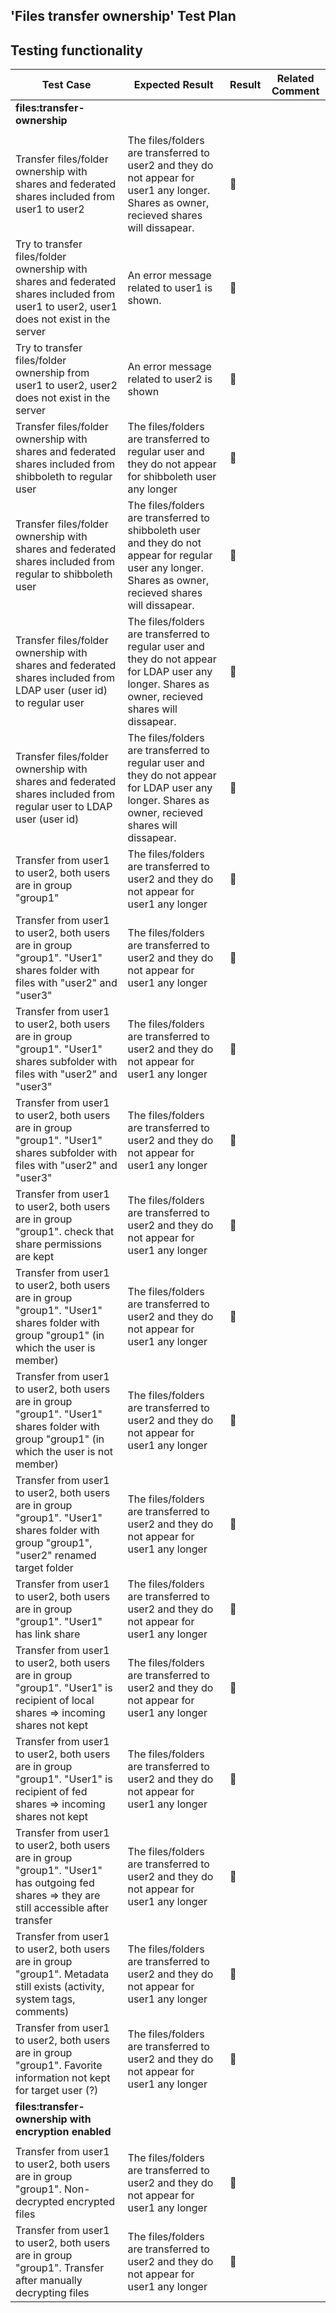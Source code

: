 ## 'Files transfer ownership' Test Plan


## Testing functionality

Test Case | Expected Result | Result | Related Comment
------------- | -------------- | ----- | ------
**files:transfer-ownership** |  |   |
|  |   |
Transfer files/folder ownership with shares and federated shares included from user1 to user2 | The files/folders are transferred to user2  and they do not appear for user1 any longer. Shares as owner, recieved shares will dissapear.| :construction:  |
Try to transfer files/folder ownership with shares and federated shares included from user1 to user2, user1 does not exist in the server| An error message related to user1 is shown. | :construction:  |
Try to transfer files/folder ownership from user1 to user2, user2 does not exist in the server| An error message related to user2 is shown | :construction:  |
Transfer files/folder ownership with shares and federated shares included from shibboleth to regular user| The files/folders are transferred to regular user and they do not appear for shibboleth user any longer | :construction:  |
Transfer files/folder ownership with shares and federated shares included from regular to shibboleth user| The files/folders are transferred to shibboleth user and they do not appear for regular user any longer. Shares as owner, recieved shares will dissapear.| :construction:  |
Transfer files/folder ownership with shares and federated shares included from LDAP user (user id) to regular user| The files/folders are transferred to regular user and they do not appear for LDAP user any longer. Shares as owner, recieved shares will dissapear.| :construction:  |
Transfer files/folder ownership with shares and federated shares included from regular user to LDAP user (user id) | The files/folders are transferred to regular user and they do not appear for LDAP user any longer. Shares as owner, recieved shares will dissapear. | :construction:  |
Transfer from user1 to user2, both users are in group "group1" | The files/folders are transferred to user2 and they do not appear for user1 any longer | :construction:  |
Transfer from user1 to user2, both users are in group "group1". "User1" shares folder with files with "user2" and "user3" | The files/folders are transferred to user2 and they do not appear for user1 any longer | :construction:  |
Transfer from user1 to user2, both users are in group "group1". "User1" shares subfolder with files with "user2" and "user3" | The files/folders are transferred to user2 and they do not appear for user1 any longer | :construction:  |
Transfer from user1 to user2, both users are in group "group1". "User1" shares subfolder with files with "user2" and "user3" | The files/folders are transferred to user2 and they do not appear for user1 any longer | :construction:  |
Transfer from user1 to user2, both users are in group "group1". check that share permissions are kept | The files/folders are transferred to user2 and they do not appear for user1 any longer | :construction:  |
Transfer from user1 to user2, both users are in group "group1". "User1" shares folder with group "group1" (in which the user is member) | The files/folders are transferred to user2 and they do not appear for user1 any longer | :construction:  |
Transfer from user1 to user2, both users are in group "group1". "User1" shares folder with group "group1" (in which the user is not member) | The files/folders are transferred to user2 and they do not appear for user1 any longer | :construction:  |
Transfer from user1 to user2, both users are in group "group1". "User1" shares folder with group "group1", "user2" renamed target folder | The files/folders are transferred to user2 and they do not appear for user1 any longer | :construction:  |
Transfer from user1 to user2, both users are in group "group1". "User1" has link share | The files/folders are transferred to user2 and they do not appear for user1 any longer | :construction:  |
Transfer from user1 to user2, both users are in group "group1". "User1" is recipient of local shares => incoming shares not kept | The files/folders are transferred to user2 and they do not appear for user1 any longer | :construction:  |
Transfer from user1 to user2, both users are in group "group1". "User1" is recipient of fed shares => incoming shares not kept | The files/folders are transferred to user2 and they do not appear for user1 any longer | :construction:  |
Transfer from user1 to user2, both users are in group "group1". "User1" has outgoing fed shares => they are still accessible after transfer | The files/folders are transferred to user2 and they do not appear for user1 any longer | :construction:  |
Transfer from user1 to user2, both users are in group "group1". Metadata still exists (activity, system tags, comments) | The files/folders are transferred to user2 and they do not appear for user1 any longer | :construction:  |
Transfer from user1 to user2, both users are in group "group1". Favorite information not kept for target user (?) | The files/folders are transferred to user2 and they do not appear for user1 any longer | :construction:  |
**files:transfer-ownership with encryption enabled** |  |   |
|  |   |
Transfer from user1 to user2, both users are in group "group1". Non-decrypted encrypted files | The files/folders are transferred to user2 and they do not appear for user1 any longer | :construction:  |
Transfer from user1 to user2, both users are in group "group1". Transfer after manually decrypting files | The files/folders are transferred to user2 and they do not appear for user1 any longer | :construction:  |
